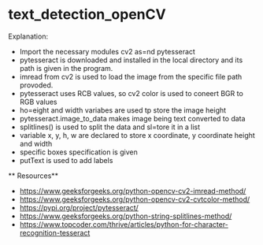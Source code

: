 # text_detection_openCV

Explanation: 
- Import the necessary modules cv2 as=nd pytesseract
- pytesseract is downloaded and installed in the local directory and its path is given in the program.
- imread from cv2 is used to load the image from the specific file path provoded.
- pytesseract uses RCB values, so cv2 color is used to coneert BGR to RGB values
- ho=eight and width variabes are used tp store the image height
- pytesseract.image_to_data makes image being text converted to data
- splitlines() is used to split the data and sl=tore it in a list
- variable x, y, h, w are declared to store x coordinate, y coordinate height and width
- specific boxes specification is given
- putText is used to add labels

** Resources**
- https://www.geeksforgeeks.org/python-opencv-cv2-imread-method/
- https://www.geeksforgeeks.org/python-opencv-cv2-cvtcolor-method/
- https://pypi.org/project/pytesseract/
- https://www.geeksforgeeks.org/python-string-splitlines-method/
- https://www.topcoder.com/thrive/articles/python-for-character-recognition-tesseract
